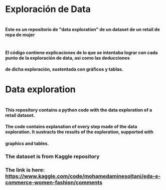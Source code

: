 
# Exploración de Data
#
#### Este es un repositorio de "data exploration" de un dataset de un retail de ropa de mujer
# 
#### El código contiene explicaciones de lo que se intentaba lograr con cada punto de la exploración de data, asi como las deducciones
#### de dicha exploración, sustentada con gráficos y tablas.


# Data exploration
#
#### This repository contains a python code with the data exploration of a retail dataset.
#### The code contains explanation of every step made of the data exploration. It sustracts the results of the exploration, supported with
#### graphics and tables.



### The dataset is from Kaggle repository
### The link is here:  https://www.kaggle.com/code/mohamedaminesoltani/eda-e-commerce-women-fashion/comments
